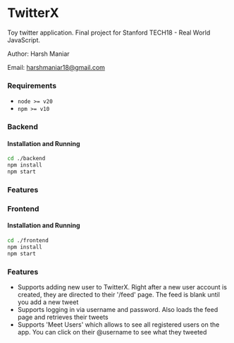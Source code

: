 # TwitterX
Toy twitter application. Final project for Stanford TECH18 - Real World JavaScript.

Author: Harsh Maniar

Email: harshmaniar18@gmail.com

### Requirements
- `node >= v20`
- `npm >= v10`

### Backend

#### Installation and Running
```bash
cd ./backend
npm install
npm start
```

### Features

### Frontend

#### Installation and Running
```bash
cd ./frontend
npm install
npm start
```

### Features
- Supports adding new user to TwitterX. Right after a new user account is created, they are directed to their '/feed' page. The feed is blank until you add a new tweet
- Supports logging in via username and password. Also loads the feed page and retrieves their tweets
- Supports 'Meet Users' which allows to see all registered users on the app. You can click on their @username to see what they tweeted
